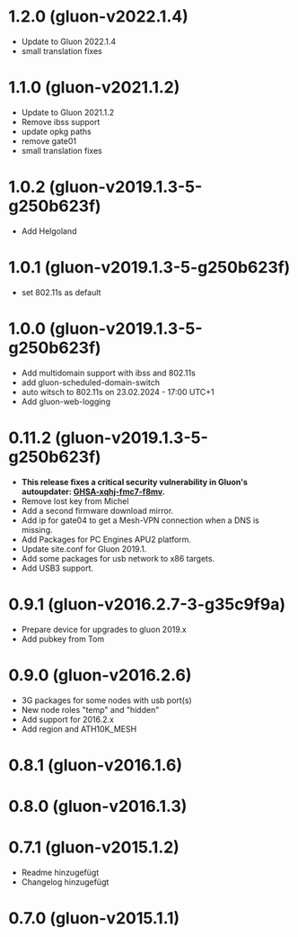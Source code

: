 # 1.2.0 (gluon-v2022.1.4)
* Update to Gluon 2022.1.4
* small translation fixes

# 1.1.0 (gluon-v2021.1.2)
* Update to Gluon 2021.1.2
* Remove ibss support
* update opkg paths
* remove gate01
* small translation fixes

# 1.0.2 (gluon-v2019.1.3-5-g250b623f)
* Add Helgoland

# 1.0.1 (gluon-v2019.1.3-5-g250b623f)
* set 802.11s as default

# 1.0.0 (gluon-v2019.1.3-5-g250b623f)
* Add multidomain support with ibss and 802.11s
* add gluon-scheduled-domain-switch
* auto witsch to 802.11s on 23.02.2024 - 17:00 UTC+1
* Add gluon-web-logging

# 0.11.2 (gluon-v2019.1.3-5-g250b623f)
* **This release fixes a critical security vulnerability in Gluon's autoupdater: [GHSA-xqhj-fmc7-f8mv](https://github.com/freifunk-gluon/gluon/security/advisories/GHSA-xqhj-fmc7-f8mv).**
* Remove lost key from Michel
* Add a second firmware download mirror.
* Add ip for gate04 to get a Mesh-VPN connection when a DNS is missing.
* Add Packages for PC Engines APU2 platform.
* Update site.conf for Gluon 2019.1.
* Add some packages for usb network to x86 targets.
* Add USB3 support.

# 0.9.1 (gluon-v2016.2.7-3-g35c9f9a)
* Prepare device for upgrades to gluon 2019.x
* Add pubkey from Tom

# 0.9.0 (gluon-v2016.2.6)
* 3G packages for some nodes with usb port(s)
* New node roles "temp" and "hidden"
* Add support for 2016.2.x
* Add region and ATH10K_MESH

# 0.8.1 (gluon-v2016.1.6)

# 0.8.0 (gluon-v2016.1.3)

# 0.7.1 (gluon-v2015.1.2)
* Readme hinzugefügt
* Changelog hinzugefügt

# 0.7.0 (gluon-v2015.1.1)
